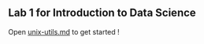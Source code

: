 ## Lab 1 for Introduction to Data Science

Open [unix-utils.md](https://github.com/amplab/datascience-sp14/blob/master/lab1/unix-utils.md) to get started !
